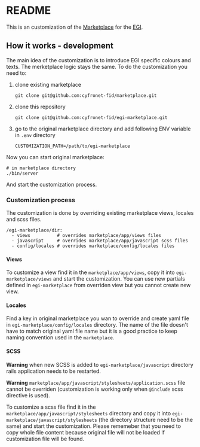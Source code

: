 # README

This is an customization of the
[Marketplace](https://github.com/cyfronet-fid/marketplace) for the
[EGI](https://www.egi.eu/).

## How it works - development

The main idea of the customization is to introduce EGI specific colours and
texts. The merketplace logic stays the same. To do the customization you need
to:
  1. clone existing marketplace
     ```
     git clone git@github.com:cyfronet-fid/marketplace.git
     ```
  1. clone this repository
     ```
     git clone git@github.com:cyfronet-fid/egi-marketplace.git
     ```
  1. go to the original marketplace directory and add following ENV variable in
     `.env` directory
     ```
     CUSTOMIZATION_PATH=/path/to/egi-marketplace
     ```

Now you can start original marketplace:
```
# in marketplace directory
./bin/server
```

And start the customization process.

### Customization process

The customization is done by overriding existing marketplace views, locales and
scss files.
```
/egi-marketplace/dir:
  - views          # overrides marketplace/app/views files
  - javascript     # overrides marketplace/app/javascript scss files
  - config/locales # overrides marketplace/config/locales files
```

#### Views
To customize a view find it in the `marketplace/app/views`, copy it into
`egi-marketplace/views` and start the customization. You can use new partials
defined in `egi-marketplace` from overriden view but you cannot create new view.

#### Locales
Find a key in original marketplace you wan to override and create yaml file in
`egi-marketplace/config/locales` directory. The name of the file doesn't have to
match original yaml file name but it is a good practice to keep naming
convention used in the `marketplace`.

#### SCSS
**Warning** when new SCSS is added to `egi-marketplace/javascript` directory
rails application needs to be restarted.

**Warning** `marketplace/app/javascript/stylesheets/application.scss` file
cannot be overriden (customization is working only when `@include` scss
directive is used).

To customize a scss file find it in the `marketplace/app/javascript/stylesheets`
directory and copy it into `egi-marketplace/javascript/stylesheets` (the
directory structure need to be the same) and start the customization. Please
rememeber that you need to copy whole file content because original file will
not be loaded if customization file will be found.
